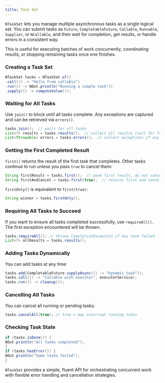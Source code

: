 ```yaml
---
title: Task Set
---
```


`NTaskSet` lets you manage multiple asynchronous tasks as a single logical set.
You can submit tasks as `Future`, `CompletableFuture`, `Callable`, `Runnable`, `Supplier`, or `NCallable`, and then wait for completion, get results, or handle errors in a consistent way.

This is useful for executing batches of work concurrently, coordinating results, or stopping remaining tasks once one finishes.

### Creating a Task Set

```java
NTaskSet tasks = NTaskSet.of()
.call(() -> "Hello from callable")
.run(() -> NOut.println("Running a simple task"))
.supply(() -> computeValue());
```

### Waiting for All Tasks

Use `join()` to block until all tasks complete.
Any exceptions are captured and can be retrieved via `errors()`.

```java
tasks.join();  // waits for all tasks
List<?> results = tasks.results();  // collect all results (null for failed tasks)
List<Throwable> errors = tasks.errors();  // collect exceptions if any
```

### Getting the First Completed Result

`first()` returns the result of the first task that completes.
Other tasks continue to run unless you pass `true` to cancel them:

```java
String firstResult = tasks.first();  // peek first result, do not cancel others
String firstAndCancel = tasks.first(true);  // returns first and cancels remaining tasks
```

`firstOnly()` is equivalent to `first(true)`:

```java
String winner = tasks.firstOnly();
```

### Requiring All Tasks to Succeed

If you want to ensure all tasks completed successfully, use `requireAll()`.
The first exception encountered will be thrown.

```java
tasks.requireAll(); // throws CompletionException if any task failed
List<?> allResults = tasks.results();
```

### Adding Tasks Dynamically

You can add tasks at any time:

```java
tasks.add(CompletableFuture.supplyAsync(() -> "Dynamic task"));
tasks.call(() -> "Callable with executor", executorService);
tasks.run(() -> cleanup());
```

### Cancelling All Tasks

You can cancel all running or pending tasks:

```java
tasks.cancelAll(true); // true = may interrupt running tasks
```

### Checking Task State

```java
if (tasks.isDone()) {
NOut.println("All tasks completed");
}
if (tasks.hasError()) {
NOut.println("Some tasks failed");
}
```

`NTaskSet` provides a simple, fluent API for orchestrating concurrent work with flexible error handling and cancellation strategies.
